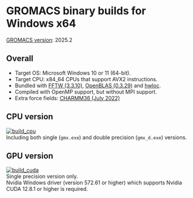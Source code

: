# GROMACS binary builds for Windows x64

[GROMACS version](https://manual.gromacs.org/current/download.html): 2025.2

## Overall
- Target OS: Microsoft Windows 10 or 11 (64-bit).
- Target CPU: x84_64 CPUs that support AVX2 instructions.
- Bundled with [FFTW (3.3.10)](https://fftw.org), [OpenBLAS (0.3.29)](https://www.openblas.net/) and [hwloc](https://www.open-mpi.org/projects/hwloc/).
- Compiled with OpenMP support, but without MPI support.
- Extra force fields: [CHARMM36 (July 2022)](https://mackerell.umaryland.edu/charmm_ff.shtml#gromacs)

## CPU version
[![build_cpu](https://github.com/KaneGreen/GROMACS-Windows-Builder/actions/workflows/build_cpu.yml/badge.svg)](https://github.com/KaneGreen/GROMACS-Windows-Builder/actions/workflows/build_cpu.yml)  
Including both single (`gmx.exe`) and double precision (`gmx_d.exe`) versions.

## GPU version
[![build_cuda](https://github.com/KaneGreen/GROMACS-Windows-Builder/actions/workflows/build_cuda.yml/badge.svg)](https://github.com/KaneGreen/GROMACS-Windows-Builder/actions/workflows/build_cuda.yml)  
Single precision version only.  
Nvidia Windows driver (version 572.61 or higher) which supports Nvidia CUDA 12.8.1 or higher is required.
